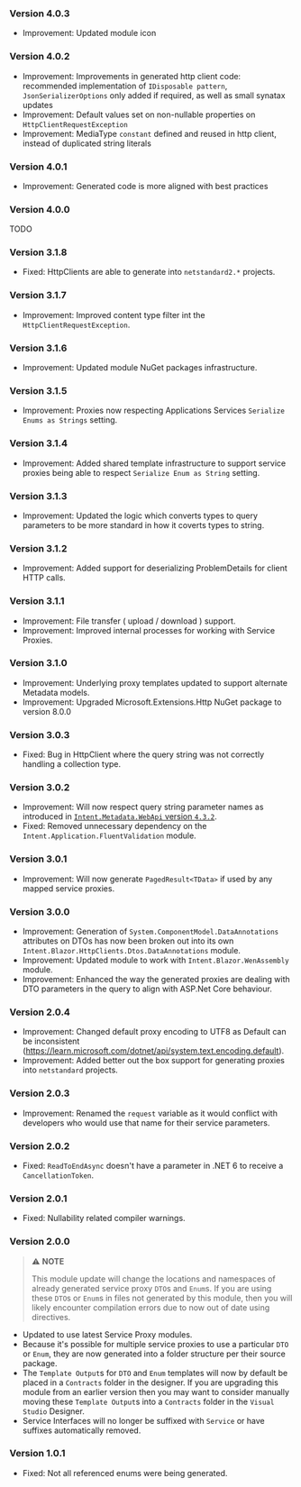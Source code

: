 ### Version 4.0.3

- Improvement: Updated module icon

### Version 4.0.2

- Improvement: Improvements in generated http client code: recommended implementation of `IDisposable pattern`, `JsonSerializerOptions` only added if required, as well as small synatax updates
- Improvement: Default values set on non-nullable properties on `HttpClientRequestException`
- Improvement: MediaType `constant` defined and reused in http client, instead of duplicated string literals

### Version 4.0.1

- Improvement: Generated code is more aligned with best practices

### Version 4.0.0

TODO

### Version 3.1.8

- Fixed: HttpClients are able to generate into `netstandard2.*` projects.

### Version 3.1.7

- Improvement: Improved content type filter int the `HttpClientRequestException`.

### Version 3.1.6

- Improvement: Updated module NuGet packages infrastructure.

### Version 3.1.5

- Improvement: Proxies now respecting Applications Services `Serialize Enums as Strings` setting.

### Version 3.1.4

- Improvement: Added shared template infrastructure to support service proxies being able to respect `Serialize Enum as String` setting.

### Version 3.1.3

- Improvement: Updated the logic which converts types to query parameters to be more standard in how it coverts types to string.

### Version 3.1.2

- Improvement: Added support for deserializing ProblemDetails for client HTTP calls.

### Version 3.1.1

- Improvement: File transfer ( upload / download ) support.
- Improvement: Improved internal processes for working with Service Proxies.

### Version 3.1.0

- Improvement: Underlying proxy templates updated to support alternate Metadata models.
- Improvement: Upgraded Microsoft.Extensions.Http NuGet package to version 8.0.0

### Version 3.0.3

- Fixed: Bug in HttpClient where the query string was not correctly handling a collection type.

### Version 3.0.2

- Improvement: Will now respect query string parameter names as introduced in [`Intent.Metadata.WebApi` version `4.3.2`](https://github.com/IntentArchitect/Intent.Modules/blob/development/Modules/Intent.Modules.Metadata.WebApi/release-notes.md#version-432).
- Fixed: Removed unnecessary dependency on the `Intent.Application.FluentValidation` module.

### Version 3.0.1

- Improvement: Will now generate `PagedResult<TData>` if used by any mapped service proxies.

### Version 3.0.0

- Improvement: Generation of `System.ComponentModel.DataAnnotations` attributes on DTOs has now been broken out into its own `Intent.Blazor.HttpClients.Dtos.DataAnnotations` module.
- Improvement: Updated module to work with `Intent.Blazor.WenAssembly` module.
- Improvement: Enhanced the way the generated proxies are dealing with DTO parameters in the query to align with ASP.Net Core behaviour.

### Version 2.0.4

- Improvement: Changed default proxy encoding to UTF8 as Default can be inconsistent (https://learn.microsoft.com/dotnet/api/system.text.encoding.default).
- Improvement: Added better out the box support for generating proxies into `netstandard` projects.

### Version 2.0.3

- Improvement: Renamed the `request` variable as it would conflict with developers who would use that name for their service parameters.

### Version 2.0.2

- Fixed: `ReadToEndAsync` doesn't have a parameter in .NET 6 to receive a `CancellationToken`.

### Version 2.0.1

- Fixed: Nullability related compiler warnings.

### Version 2.0.0

> ⚠️ **NOTE**
>
> This module update will change the locations and namespaces of already generated service proxy `DTO`s and `Enum`s. If you are using these `DTO`s or `Enum`s in files not generated by this module, then you will likely encounter compilation errors due to now out of date using directives.

- Updated to use latest Service Proxy modules.
- Because it's possible for multiple service proxies to use a particular `DTO` or `Enum`, they are now generated into a folder structure per their source package.
- The `Template Output`s for `DTO` and `Enum` templates will now by default be placed in a `Contracts` folder in the designer. If you are upgrading this module from an earlier version then you may want to consider manually moving these `Template Output`s into a `Contracts` folder in the `Visual Studio` Designer.
- Service Interfaces will no longer be suffixed with `Service` or have suffixes automatically removed.

### Version 1.0.1

- Fixed: Not all referenced enums were being generated.

